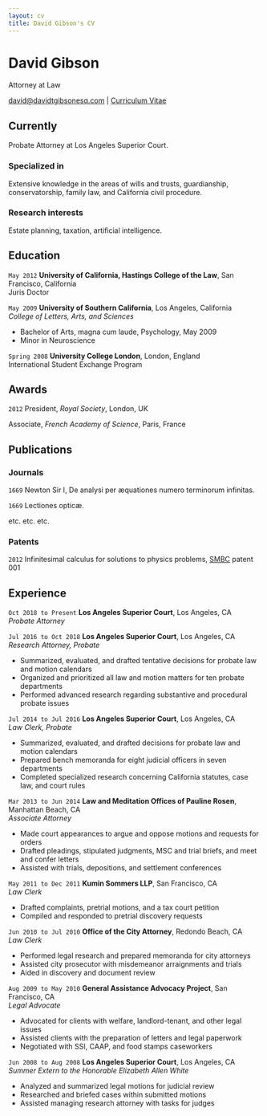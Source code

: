 ```yaml
---
layout: cv
title: David Gibson's CV
---
```


# David Gibson 
Attorney at Law 

<div id="webaddress">
<a href="david@davidtgibsonesq.com">david@davidtgibsonesq.com</a> | <a href="https://www.davidtgibsonesq.com">Curriculum Vitae</a>
</div>


## Currently

Probate Attorney at Los Angeles Superior Court.

### Specialized in

Extensive knowledge in the areas of wills and trusts, guardianship, conservatorship, family law, and California civil procedure.

### Research interests

Estate planning, taxation, artificial intelligence. 


## Education

`May 2012` 
__University of California, Hastings College of the Law__, San Francisco, California  
Juris Doctor  

`May 2009` 
__University of Southern California__, Los Angeles, California  
_College of Letters, Arts, and Sciences_  
- Bachelor of Arts, magna cum laude, Psychology, May 2009  
- Minor in Neuroscience  

`Spring 2008` 
__University College London__, London, England  
International Student Exchange Program  


## Awards

`2012`
President, *Royal Society*, London, UK

Associate, *French Academy of Science*, Paris, France



## Publications

<!-- A list is also available [online](http://scholar.google.co.uk/citations?user=LTOTl0YAAAAJ) -->

### Journals

`1669`
Newton Sir I, De analysi per æquationes numero terminorum infinitas. 

`1669`
Lectiones opticæ.

etc. etc. etc.

### Patents

`2012`
Infinitesimal calculus for solutions to physics problems, [SMBC](http://www.techdirt.com/articles/20121011/09312820678/if-patents-had-been-around-time-newton.shtml) patent 001


## Experience

`Oct 2018 to Present` 
__Los Angeles Superior Court__, Los Angeles, CA  
_Probate Attorney_  

`Jul 2016 to Oct 2018` 
__Los Angeles Superior Court__, Los Angeles, CA  
_Research Attorney, Probate_  
- Summarized, evaluated, and drafted tentative decisions for probate law and motion calendars  
- Organized and prioritized all law and motion matters for ten probate departments  
- Performed advanced research regarding substantive and procedural probate issues  

`Jul 2014 to Jul 2016` 
__Los Angeles Superior Court__, Los Angeles, CA  
_Law Clerk, Probate_  
- Summarized, evaluated, and drafted decisions for probate law and motion calendars  
- Prepared bench memoranda for eight judicial officers in seven departments  
- Completed specialized research concerning California statutes, case law, and court rules  

`Mar 2013 to Jun 2014` 
__Law and Meditation Offices of Pauline Rosen__, Manhattan Beach, CA  
_Associate Attorney_  
- Made court appearances to argue and oppose motions and requests for orders  
- Drafted pleadings, stipulated judgments, MSC and trial briefs, and meet and confer letters  
- Assisted with trials, depositions, and settlement conferences  

`May 2011 to Dec 2011` 
__Kumin Sommers LLP__, San Francisco, CA  
_Law Clerk_  
- Drafted complaints, pretrial motions, and a tax court petition  
- Compiled and responded to pretrial discovery requests  

`Jun 2010 to Jul 2010` 
__Office of the City Attorney__, Redondo Beach, CA  
_Law Clerk_  
- Performed legal research and prepared memoranda for city attorneys  
- Assisted city prosecutor with misdemeanor arraignments and trials  
- Aided in discovery and document review  

`Aug 2009 to May 2010` 
__General Assistance Advocacy Project__, San Francisco, CA  
_Legal Advocate_  
- Advocated for clients with welfare, landlord-tenant, and other legal issues  
- Assisted clients with the preparation of letters and legal paperwork  
- Negotiated with SSI, CAAP, and food stamps caseworkers  

`Jun 2008 to Aug 2008` 
__Los Angeles Superior Court__, Los Angeles, CA  
_Summer Extern to the Honorable Elizabeth Allen White_  
- Analyzed and summarized legal motions for judicial review  
- Researched and briefed cases within submitted motions  
- Assisted managing research attorney with tasks for judges  


<!-- ### Footer

Last updated: July 2022 -->
